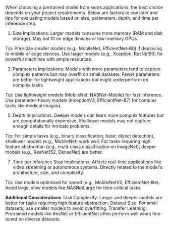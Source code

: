 When choosing a pretrained model from keras.applications, the best choice depends on your project requirements. Below are factors to consider and tips for evaluating models based on size, parameters, depth, and time per inference step:

1. Size
Implications:
Larger models consume more memory (RAM and disk storage).
May not fit on edge devices or low-memory GPUs.

Tip:
Prioritize smaller models (e.g., MobileNet, EfficientNet-B0) if deploying to mobile or edge devices.
Use larger models (e.g., Xception, ResNet50) for powerful machines with ample resources.

3. Parameters
Implications:
Models with more parameters tend to capture complex patterns but may overfit on small datasets.
Fewer parameters are better for lightweight applications but might underperform on complex tasks.

Tip:
Use lightweight models (MobileNet, NASNet-Mobile) for fast inference.
Use parameter-heavy models (InceptionV3, EfficientNet-B7) for complex tasks like medical imaging.

5. Depth
Implications:
Deeper models can learn more complex features but are computationally expensive.
Shallower models may not capture enough details for intricate problems.

Tip:
For simple tasks (e.g., binary classification, basic object detection), shallower models (e.g., MobileNet) work well.
For tasks requiring high feature abstraction (e.g., multi-class classification on ImageNet), deeper models (e.g., ResNet152, DenseNet) are better.

7. Time per Inference Step
Implications:
Affects real-time applications like video streaming or autonomous systems.
Directly related to the model's architecture, size, and complexity.

Tip:
Use models optimized for speed (e.g., MobileNetV2, EfficientNet-lite).
Avoid large, slow models like NASNetLarge for time-critical tasks.

**Additional Considerations**
Task Complexity: Larger and deeper models are better for tasks requiring high feature abstraction.
Dataset Size: For small datasets, use smaller models to avoid overfitting.
Transfer Learning: Pretrained models like ResNet or EfficientNet often perform well when fine-tuned on diverse datasets.
